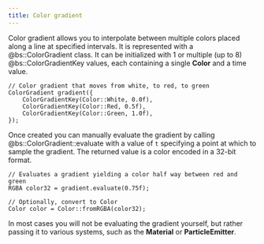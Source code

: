 ```yaml
---
title: Color gradient
---
```

Color gradient allows you to interpolate between multiple colors placed along a line at specified intervals. It is represented with a @bs::ColorGradient class. It can be initialized with 1 or multiple (up to 8) @bs::ColorGradientKey values, each containing a single **Color** and a time value.

~~~~~~~~~~~~~{.cpp}
// Color gradient that moves from white, to red, to green
ColorGradient gradient({ 
	ColorGradientKey(Color::White, 0.0f),
	ColorGradientKey(Color::Red, 0.5f),
	ColorGradientKey(Color::Green, 1.0f),
});
~~~~~~~~~~~~~

Once created you can manually evaluate the gradient by calling @bs::ColorGradient::evaluate with a value of `t` specifying a point at which to sample the gradient. The returned value is a color encoded in a 32-bit format.

~~~~~~~~~~~~~{.cpp}
// Evaluates a gradient yielding a color half way between red and green
RGBA color32 = gradient.evaluate(0.75f);

// Optionally, convert to Color
Color color = Color::fromRGBA(color32);
~~~~~~~~~~~~~

In most cases you will not be evaluating the gradient yourself, but rather passing it to various systems, such as the **Material** or **ParticleEmitter**.
